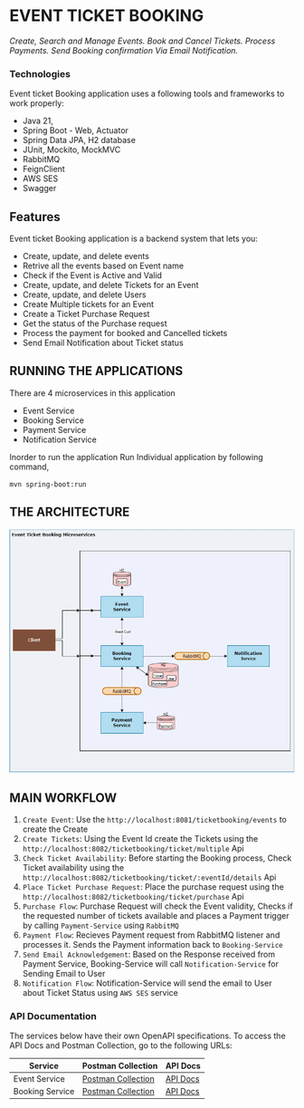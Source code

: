 # EVENT TICKET BOOKING 

_Create, Search and Manage Events._
_Book and Cancel Tickets._
_Process Payments._
_Send Booking confirmation Via Email Notification._

### Technologies

Event ticket Booking application uses a following tools and frameworks to work properly:

- Java 21, 
- Spring Boot - Web, Actuator
- Spring Data JPA, H2 database
- JUnit, Mockito, MockMVC
- RabbitMQ
- FeignClient
- AWS SES
- Swagger

## Features

Event ticket Booking application is a backend system that lets you:

- Create, update, and delete events
- Retrive all the events based on Event name
- Check if the Event is Active and Valid
- Create, update, and delete Tickets for an Event
- Create, update, and delete Users
- Create Multiple tickets for an Event
- Create a Ticket Purchase Request
- Get the status of the Purchase request
- Process the payment for booked and Cancelled tickets
- Send Email Notification about Ticket status


## RUNNING THE APPLICATIONS

There are 4 microservices in this application
- Event Service
- Booking Service
- Payment Service
- Notification Service

Inorder to run the application Run Individual application by following command,

```shell
mvn spring-boot:run
```
## THE ARCHITECTURE

![image](architecture-diagram.png)

## MAIN WORKFLOW

1. `Create Event`: Use the `http://localhost:8081/ticketbooking/events` to create the Create
2. `Create Tickets`: Using the Event Id create the Tickets using the `http://localhost:8082/ticketbooking/ticket/multiple` Api
3. `Check Ticket Availability`: Before starting the Booking process, Check Ticket availability using the `http://localhost:8082/ticketbooking/ticket/:eventId/details` Api
4. `Place Ticket Purchase Request`: Place the purchase request using the `http://localhost:8082/ticketbooking/ticket/purchase` Api
5. `Purchase Flow`: Purchase Request will check the Event validity, Checks if the requested number of tickets available and places a Payment trigger by calling `Payment-Service` using `RabbitMQ`
6. `Payment Flow`: Recieves Payment request from RabbitMQ listener and processes it. Sends the Payment information back to `Booking-Service`
7. `Send Email Acknowledgement`: Based on the Response received from Payment Service, Booking-Service will call `Notification-Service` for Sending Email to User
8. `Notification Flow`: Notification-Service will send the email to User about Ticket Status using `AWS SES` service




### API Documentation

The services below have their own OpenAPI specifications. To access the API Docs and Postman Collection, go to the following URLs:

| Service               | Postman Collection                                                                 | API Docs                                                        |
| --------------------- | ---------------------------------------------------------------------------------- | --------------------------------------------------------------- |
| Event Service         | [Postman Collection](event-service/docs/event-service-api.postman_collection.json) | [API Docs](event-service/docs/event-service-api-docs.json)      |
| Booking Service       | [Postman Collection](booking-service/docs/booking-service.postman_collection.json) | [API Docs](booking-service/docs/booking-service-api-docs.json)  |



